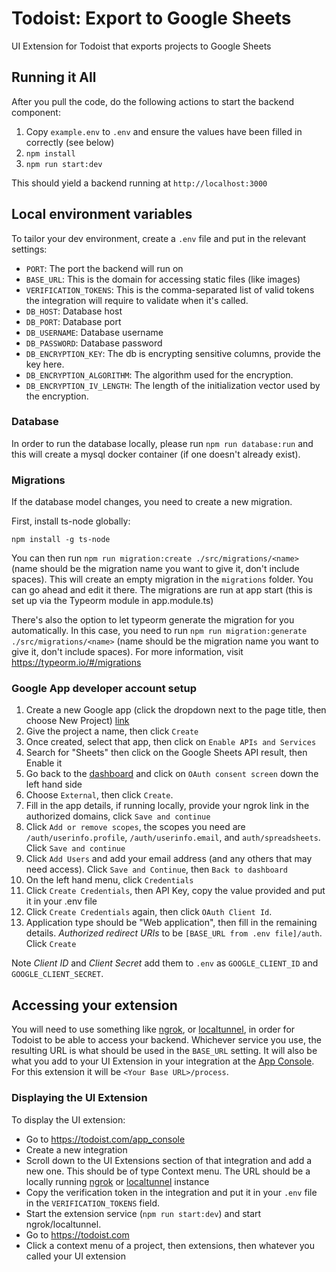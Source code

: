 # Todoist: Export to Google Sheets

UI Extension for Todoist that exports projects to Google Sheets

## Running it All

After you pull the code, do the following actions to start the backend component:

1. Copy `example.env` to `.env` and ensure the values have been filled in correctly (see below)
2. `npm install`
3. `npm run start:dev`

This should yield a backend running at `http://localhost:3000`

## Local environment variables

To tailor your dev environment, create a `.env` file and put in the relevant settings:

-   `PORT`: The port the backend will run on
-   `BASE_URL`: This is the domain for accessing static files (like images)
-   `VERIFICATION_TOKENS`: This is the comma-separated list of valid tokens the integration will require to validate when it's called.
-   `DB_HOST`: Database host
-   `DB_PORT`: Database port
-   `DB_USERNAME`: Database username
-   `DB_PASSWORD`: Database password
-   `DB_ENCRYPTION_KEY`: The db is encrypting sensitive columns, provide the key here.
-   `DB_ENCRYPTION_ALGORITHM`: The algorithm used for the encryption.
-   `DB_ENCRYPTION_IV_LENGTH`: The length of the initialization vector used by the encryption.

### Database

In order to run the database locally, please run `npm run database:run` and this will create a mysql docker container (if one doesn't already exist).

### Migrations

If the database model changes, you need to create a new migration.

First, install ts-node globally:

`npm install -g ts-node`

You can then run `npm run migration:create ./src/migrations/<name>` (name should be the migration name you want to give it, don't include spaces).
This will create an empty migration in the `migrations` folder. You can go ahead and edit it there. The migrations are run at app start (this is set up via the Typeorm module in app.module.ts)

There's also the option to let typeorm generate the migration for you automatically. In this case,
you need to run `npm run migration:generate ./src/migrations/<name>` (name should be the migration name you want to give it, don't include spaces).
For more information, visit https://typeorm.io/#/migrations

### Google App developer account setup

1. Create a new Google app (click the dropdown next to the page title, then choose New Project) [link](https://console.cloud.google.com/apis/dashboard)
2. Give the project a name, then click `Create`
3. Once created, select that app, then click on `Enable APIs and Services`
4. Search for "Sheets" then click on the Google Sheets API result, then Enable it
5. Go back to the [dashboard](https://console.cloud.google.com/apis/dashboard) and click on `OAuth consent screen` down the left hand side
6. Choose `External`, then click `Create`.
7. Fill in the app details, if running locally, provide your ngrok link in the authorized domains, click `Save and continue`
8. Click `Add or remove scopes`, the scopes you need are `/auth/userinfo.profile`, `/auth/userinfo.email`, and `auth/spreadsheets`. Click `Save and continue`
9. Click `Add Users` and add your email address (and any others that may need access). Click `Save and Continue`, then `Back to dashboard`
10. On the left hand menu, click `Credentials`
11. Click `Create Credentials`, then API Key, copy the value provided and put it in your .env file
12. Click `Create Credentials` again, then click `OAuth Client Id`.
13. Application type should be "Web application", then fill in the remaining details. _Authorized redirect URIs_ to be `[BASE_URL from .env file]/auth`. Click `Create`

Note _Client ID_ and _Client Secret_ add them to `.env` as `GOOGLE_CLIENT_ID` and `GOOGLE_CLIENT_SECRET`.

## Accessing your extension

You will need to use something like [ngrok](https://ngrok.com/), or [localtunnel](http://localtunnel.github.io/www/), in order for Todoist to be able to access your backend. Whichever service you use, the resulting URL is what should be used in the `BASE_URL` setting. It will also be what you add to your UI Extension in your integration at the [App Console](https://todoist.com/app_console). For this extension it will be `<Your Base URL>/process`.

### Displaying the UI Extension

To display the UI extension:

-   Go to https://todoist.com/app_console
-   Create a new integration
-   Scroll down to the UI Extensions section of that integration and add a new one. This should be of type Context menu. The URL should be a locally running [ngrok](https://ngrok.com/) or [localtunnel](https://www.npmjs.com/package/localtunnel) instance
-   Copy the verification token in the integration and put it in your `.env` file in the `VERIFICATION_TOKENS` field.
-   Start the extension service (`npm run start:dev`) and start ngrok/localtunnel.
-   Go to https://todoist.com
-   Click a context menu of a project, then extensions, then whatever you called your UI extension
